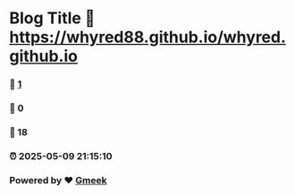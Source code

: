 # Blog Title :link: https://whyred88.github.io/whyred.github.io 
### :page_facing_up: [1](https://whyred88.github.io/whyred.github.io/tag.html) 
### :speech_balloon: 0 
### :hibiscus: 18 
### :alarm_clock: 2025-05-09 21:15:10 
### Powered by :heart: [Gmeek](https://github.com/Meekdai/Gmeek)
